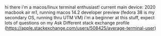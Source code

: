 hi there
i'm a macos/linux terminal enthusiast!
current main device: 2020 macbook air m1, running macos 14.2 developer preview (fedora 38 is my secondary OS, running thru UTM VM)
i'm a beginner at this stuff, expect lots of questions on my Ask Different stack exchange profile (https://apple.stackexchange.com/users/508425/average-terminal-user)
